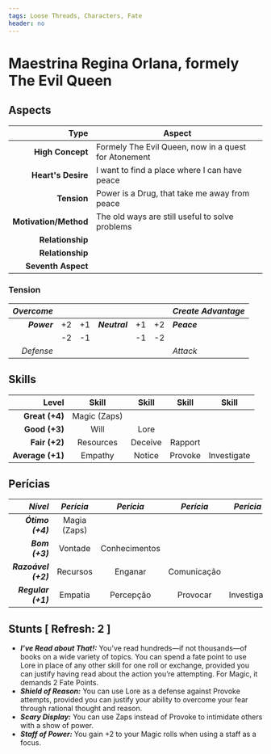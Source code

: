 ```yaml
---
tags: Loose Threads, Characters, Fate
header: no
---
```


# Maestrina Regina Orlana, formely The Evil Queen

## Aspects

|              **Type** | **Aspect**                                                        |
|----------------------:|-------------------------------------------------------------------|
|      **High Concept** | Formely The Evil Queen, now in a quest for Atonement              |
|    **Heart's Desire** | I want to find a place where I can have peace                     |
|           **Tension** | Power is a Drug, that take me away from peace                     |
| **Motivation/Method** | The old ways are still useful to solve problems                     |
|      **Relationship** |                                                                   |
|      **Relationship** |                                                                   |
|    **Seventh Aspect** |                                                                   |

### Tension

|  _Overcome_ |    |    |               |    |    | _Create Advantage_ |
|------------:|:--:|:--:|:-------------:|:--:|:--:|:-------------------|
| ***Power*** | +2 | +1 | ***Neutral*** | +1 | +2 | ***Peace***        |
|             | -2 | -1 |               | -1 | -2 |                    |
|   _Defense_ |    |    |               |    |    | _Attack_           |


## Skills

|        **Level** | **Skill**    | **Skill** | **Skill** | **Skill**   |
|-----------------:|:------------:|:---------:|:---------:|:-----------:|
|   **Great (+4)** | Magic (Zaps) |           |           |             |
|    **Good (+3)** | Will         | Lore      |           |             |
|    **Fair (+2)** | Resources    | Deceive   | Rapport   |             |
| **Average (+1)** | Empathy      | Notice    | Provoke   | Investigate |


## Perícias

| ***Nível***         | ***Perícia*** | ***Perícia***   | ***Perícia*** | ***Perícia*** |
|--------------------:|:-------------:|:---------------:|:-------------:|:-------------:|
| ***Ótimo (+4)***    | Magia (Zaps)  |                 |               |               |
| ***Bom (+3)***      | Vontade       | Conhecimentos   |               |               |
| ***Razoável (+2)*** | Recursos      | Enganar         |  Comunicação  |               |
| ***Regular (+1)***  | Empatia       | Percepção       |  Provocar     | Investigar    |

## Stunts [ Refresh: 2 ]


+ ___I’ve Read about That!:___ You’ve read hundreds—if not thousands—of books on a wide variety of topics. You can spend a fate point to use Lore in place of any other skill for one roll or exchange, provided you can justify having read about the action you’re attempting. For Magic, it demands 2 Fate Points.
+ _**Shield of Reason:**_   You can use Lore as a defense against Provoke attempts, provided you can justify your ability to overcome your fear through rational thought and reason.
+ _**Scary Display:**_    You can use Zaps instead of Provoke to intimidate others with a show of power.
+ _**Staff of Power:**_    You gain +2 to your Magic rolls when using a staff as a focus.
